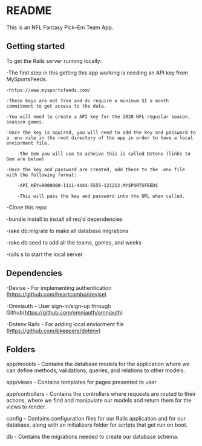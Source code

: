 # README

This is an NFL Fantasy Pick-Em Team App.

## Getting started

To get the Rails server running locally:

-The first step in this getting this app working is needing an API key from MySportsFeeds. 

    -https://www.mysportsfeeds.com/

    -These keys are not free and do require a minimum $1 a month commitment to get access to the data. 

    -You will need to create a API key for the 2020 NFL reguslar season, seasson games. 

    -Once the key is aquired, you will need to add the key and password to a .env vile in the root directory of the app in order to have a local 
    enviorment file.

        -The Gem you will use to acheive this is called Dotenv (links to Gem are below)

    -Once the key and password are created, add these to the .env file with the following format:

        -API_KEY=0000000-1111-4444-5555-121212:MYSPORTSFEEDS

        -This will pass the key and password into the URL when called. 
    
-Clone this repo

-bundle install to install all req'd dependencies

-rake db:migrate to make all database migrations

-rake db:seed to add all the teams, games, and weeks

-rails s to start the local server

## Dependencies

-Devise - For implementing authentication (https://github.com/heartcombo/devise)

-Omniauth - User sign-in/sign-up through Github(https://github.com/omniauth/omniauth)

-Dotenv Rails - For adding local enviorment file (https://github.com/bkeepers/dotenv)

## Folders

app/models - Contains the database models for the application where we can define methods, validations, queries, and relations to other models.

app/views - Contains templates for pages presented to user

app/controllers - Contains the controllers where requests are routed to their actions, where we find and manipulate our models and return them for the 
views to render.

config - Contains configuration files for our Rails application and for our database, along with an initializers folder for scripts that get run on boot.

db - Contains the migrations needed to create our database schema.